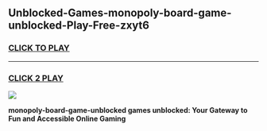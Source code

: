 
## Unblocked-Games-monopoly-board-game-unblocked-Play-Free-zxyt6
<h3>
<a href="https://premium76.site?title=monopoly-board-game-unblocked&ref=23A">CLICK TO PLAY</a></h3>
<hr>

<h3>
<a href="https://premium76.site?title=monopoly-board-game-unblocked&ref=23A">CLICK 2 PLAY</a>
  
</h3>

<a href="https://premium76.site?title=monopoly-board-game-unblocked&ref=23A"><img src="https://clearcache.store/games.png"></a>


**monopoly-board-game-unblocked games unblocked: Your Gateway to Fun and Accessible Online Gaming**
